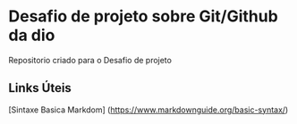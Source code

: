 # Desafio de projeto sobre Git/Github da dio
Repositorio criado para o Desafio de projeto

## Links Úteis
[Sintaxe Basica Markdom] (https://www.markdownguide.org/basic-syntax/)
